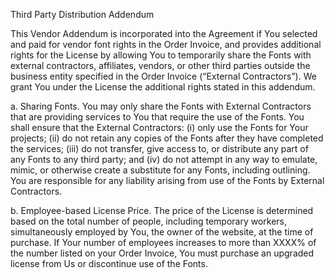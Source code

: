 Third Party Distribution Addendum

This Vendor Addendum is incorporated into the Agreement if You selected and paid for vendor font rights in the Order Invoice, and provides additional rights for the License by allowing You to temporarily share the Fonts with external contractors, affiliates, vendors, or other third parties outside the business entity specified in the Order Invoice (“External Contractors”). We grant You under the License the additional rights stated in this addendum.

a\. Sharing Fonts. You may only share the Fonts with External Contractors that are providing services to You that require the use of the Fonts. You shall ensure that the External Contractors: (i) only use the Fonts for Your projects; (ii) do not retain any copies of the Fonts after they have completed the services; (iii) do not transfer, give access to, or distribute any part of any Fonts to any third party; and (iv) do not attempt in any way to emulate, mimic, or otherwise create a substitute for any Fonts, including outlining. You are responsible for any liability arising from use of the Fonts by External Contractors.

b\. Employee-based License Price. The price of the License is determined based on the total number of people, including temporary workers, simultaneously employed by You, the owner of the website, at the time of purchase. If Your number of employees increases to more than XXXX% of the number listed on your Order Invoice, You must purchase an upgraded license from Us or discontinue use of the Fonts.